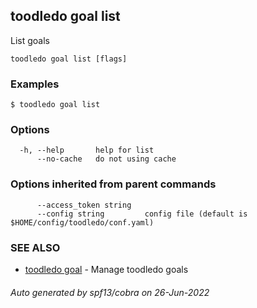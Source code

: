 ## toodledo goal list

List goals

```
toodledo goal list [flags]
```

### Examples

```
$ toodledo goal list

```

### Options

```
  -h, --help       help for list
      --no-cache   do not using cache
```

### Options inherited from parent commands

```
      --access_token string   
      --config string         config file (default is $HOME/config/toodledo/conf.yaml)
```

### SEE ALSO

* [toodledo goal](toodledo_goal.md)	 - Manage toodledo goals

###### Auto generated by spf13/cobra on 26-Jun-2022

